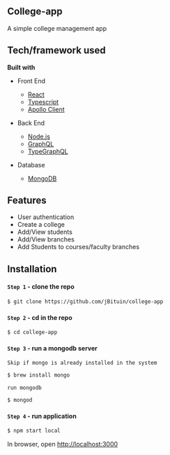## College-app

A simple college management app

## Tech/framework used

<b>Built with</b>

- Front End

  - [React](https://reactjs.org/)
  - [Typescript](https://www.typescriptlang.org/)
  - [Apollo Client](https://www.apollographql.com/docs/react/)

- Back End

  - [Node.js](https://nodejs.org/en/)
  - [GraphQL](https://graphql.org/)
  - [TypeGraphQL](https://typegraphql.com/)

- Database
  - [MongoDB](https://www.mongodb.com/)

## Features

- User authentication
- Create a college
- Add/View students
- Add/View branches
- Add Students to courses/faculty branches

## Installation

#### `Step 1` - clone the repo

```bash
$ git clone https://github.com/jBituin/college-app
```

#### `Step 2` - cd in the repo

```bash
$ cd college-app
```

#### `Step 3` - run a mongodb server

`Skip if mongo is already installed in the system`

```bash
$ brew install mongo
```

`run mongodb`

```bash
$ mongod
```

#### `Step 4` - run application

```bash
$ npm start local
```

In browser, open [http://localhost:3000](http://localhost:3000)

